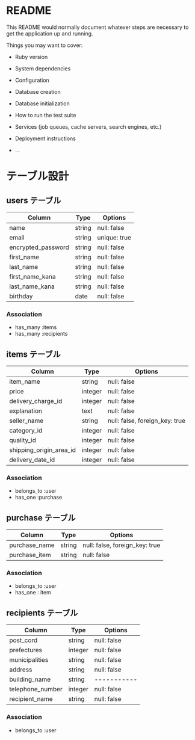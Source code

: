 # README

This README would normally document whatever steps are necessary to get the
application up and running.

Things you may want to cover:

* Ruby version

* System dependencies

* Configuration

* Database creation

* Database initialization

* How to run the test suite

* Services (job queues, cache servers, search engines, etc.)

* Deployment instructions

* ...

# テーブル設計

## users テーブル

| Column             | Type   | Options      |
| ------------------ | ------ | ------------ |
| name               | string | null: false  |
| email              | string | unique: true |
| encrypted_password | string | null: false  |
| first_name         | string | null: false  |
| last_name          | string | null: false  | 
| first_name_kana    | string | null: false  |
| last_name_kana     | string | null: false  |
| birthday           | date   | null: false  |

### Association
- has_many :items
- has_many :recipients

## items テーブル

| Column                  | Type    | Options                        |
| ----------------------- | ------- | ------------------------------ |
| item_name               | string  | null: false                    |
| price                   | integer | null: false                    |
| delivery_charge_id      | integer | null: false                    |
| explanation             | text    | null: false                    |
| seller_name             | string  | null: false, foreign_key: true |
| category_id             | integer | null: false                    |
| quality_id              | integer | null: false                    |
| shipping_origin_area_id | integer | null: false                    |
| delivery_date_id        | integer | null: false                    |

### Association
- belongs_to :user
- has_one :purchase

## purchase テーブル

| Column             | Type   | Options                        |
| ------------------ | ------ | ------------------------------ |
| purchase_name      | string | null: false, foreign_key: true |
| purchase_item      | string | null: false                    |

### Association
- belongs_to :user
- has_one : item

## recipients テーブル

| Column             | Type    | Options     |
| ------------------ | ------- | ----------- |
| post_cord          | string  | null: false |
| prefectures        | integer | null: false |
| municipalities     | string  | null: false |
| address            | string  | null: false |
| building_name      | string  | ----------- |
| telephone_number   | integer | null: false |
| recipient_name     | string  | null: false |

### Association
- belongs_to :user

